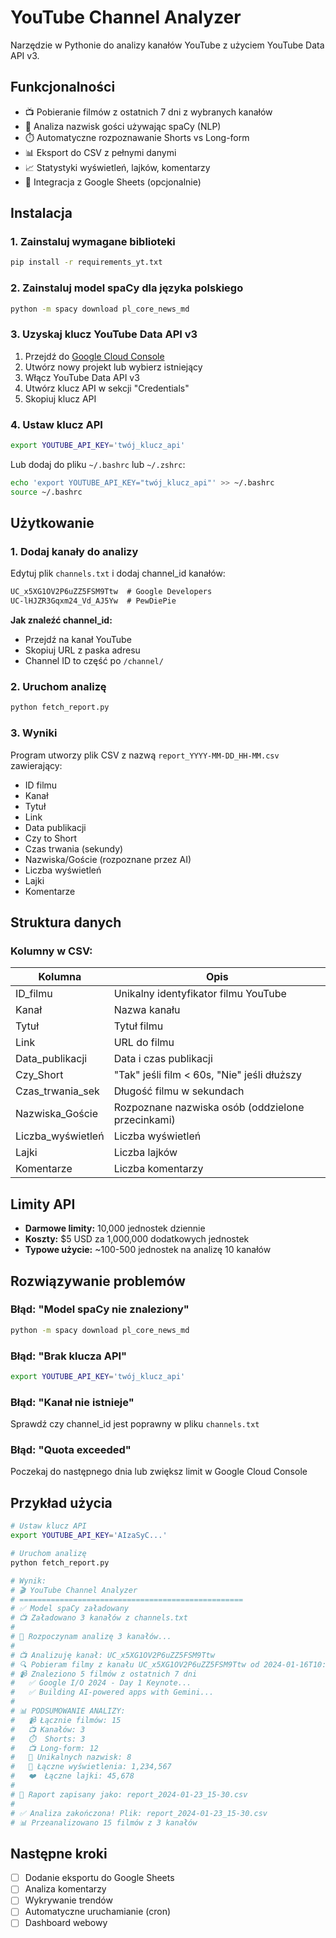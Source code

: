 # YouTube Channel Analyzer

Narzędzie w Pythonie do analizy kanałów YouTube z użyciem YouTube Data API v3.

## Funkcjonalności

- 📺 Pobieranie filmów z ostatnich 7 dni z wybranych kanałów
- 🤖 Analiza nazwisk gości używając spaCy (NLP)
- ⏱️ Automatyczne rozpoznawanie Shorts vs Long-form
- 📊 Eksport do CSV z pełnymi danymi
- 📈 Statystyki wyświetleń, lajków, komentarzy
- 🔗 Integracja z Google Sheets (opcjonalnie)

## Instalacja

### 1. Zainstaluj wymagane biblioteki

```bash
pip install -r requirements_yt.txt
```

### 2. Zainstaluj model spaCy dla języka polskiego

```bash
python -m spacy download pl_core_news_md
```

### 3. Uzyskaj klucz YouTube Data API v3

1. Przejdź do [Google Cloud Console](https://console.cloud.google.com/)
2. Utwórz nowy projekt lub wybierz istniejący
3. Włącz YouTube Data API v3
4. Utwórz klucz API w sekcji "Credentials"
5. Skopiuj klucz API

### 4. Ustaw klucz API

```bash
export YOUTUBE_API_KEY='twój_klucz_api'
```

Lub dodaj do pliku `~/.bashrc` lub `~/.zshrc`:
```bash
echo 'export YOUTUBE_API_KEY="twój_klucz_api"' >> ~/.bashrc
source ~/.bashrc
```

## Użytkowanie

### 1. Dodaj kanały do analizy

Edytuj plik `channels.txt` i dodaj channel_id kanałów:

```txt
UC_x5XG1OV2P6uZZ5FSM9Ttw  # Google Developers
UC-lHJZR3Gqxm24_Vd_AJ5Yw  # PewDiePie
```

**Jak znaleźć channel_id:**
- Przejdź na kanał YouTube
- Skopiuj URL z paska adresu
- Channel ID to część po `/channel/`

### 2. Uruchom analizę

```bash
python fetch_report.py
```

### 3. Wyniki

Program utworzy plik CSV z nazwą `report_YYYY-MM-DD_HH-MM.csv` zawierający:

- ID filmu
- Kanał
- Tytuł
- Link
- Data publikacji
- Czy to Short
- Czas trwania (sekundy)
- Nazwiska/Goście (rozpoznane przez AI)
- Liczba wyświetleń
- Lajki
- Komentarze

## Struktura danych

### Kolumny w CSV:

| Kolumna | Opis |
|---------|------|
| ID_filmu | Unikalny identyfikator filmu YouTube |
| Kanał | Nazwa kanału |
| Tytuł | Tytuł filmu |
| Link | URL do filmu |
| Data_publikacji | Data i czas publikacji |
| Czy_Short | "Tak" jeśli film < 60s, "Nie" jeśli dłuższy |
| Czas_trwania_sek | Długość filmu w sekundach |
| Nazwiska_Goście | Rozpoznane nazwiska osób (oddzielone przecinkami) |
| Liczba_wyświetleń | Liczba wyświetleń |
| Lajki | Liczba lajków |
| Komentarze | Liczba komentarzy |

## Limity API

- **Darmowe limity:** 10,000 jednostek dziennie
- **Koszty:** $5 USD za 1,000,000 dodatkowych jednostek
- **Typowe użycie:** ~100-500 jednostek na analizę 10 kanałów

## Rozwiązywanie problemów

### Błąd: "Model spaCy nie znaleziony"
```bash
python -m spacy download pl_core_news_md
```

### Błąd: "Brak klucza API"
```bash
export YOUTUBE_API_KEY='twój_klucz_api'
```

### Błąd: "Kanał nie istnieje"
Sprawdź czy channel_id jest poprawny w pliku `channels.txt`

### Błąd: "Quota exceeded"
Poczekaj do następnego dnia lub zwiększ limit w Google Cloud Console

## Przykład użycia

```bash
# Ustaw klucz API
export YOUTUBE_API_KEY='AIzaSyC...'

# Uruchom analizę
python fetch_report.py

# Wynik:
# 🎬 YouTube Channel Analyzer
# ==================================================
# ✅ Model spaCy załadowany
# 📺 Załadowano 3 kanałów z channels.txt
# 
# 🚀 Rozpoczynam analizę 3 kanałów...
# 
# 📺 Analizuję kanał: UC_x5XG1OV2P6uZZ5FSM9Ttw
# 🔍 Pobieram filmy z kanału UC_x5XG1OV2P6uZZ5FSM9Ttw od 2024-01-16T10:00:00Z
# 📹 Znaleziono 5 filmów z ostatnich 7 dni
#   ✅ Google I/O 2024 - Day 1 Keynote...
#   ✅ Building AI-powered apps with Gemini...
# 
# 📊 PODSUMOWANIE ANALIZY:
#   📹 Łącznie filmów: 15
#   📺 Kanałów: 3
#   ⏱️  Shorts: 3
#   📺 Long-form: 12
#   👥 Unikalnych nazwisk: 8
#   👀 Łączne wyświetlenia: 1,234,567
#   ❤️  Łączne lajki: 45,678
# 
# 💾 Raport zapisany jako: report_2024-01-23_15-30.csv
# 
# ✅ Analiza zakończona! Plik: report_2024-01-23_15-30.csv
# 📊 Przeanalizowano 15 filmów z 3 kanałów
```

## Następne kroki

- [ ] Dodanie eksportu do Google Sheets
- [ ] Analiza komentarzy
- [ ] Wykrywanie trendów
- [ ] Automatyczne uruchamianie (cron)
- [ ] Dashboard webowy 